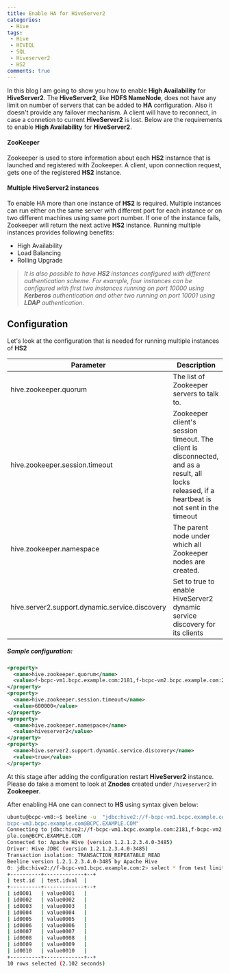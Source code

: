 ```yaml
---
title: Enable HA for HiveServer2
categories: 
 - Hive
tags:
 - Hive
 - HIVEQL
 - SQL
 - Hiveserver2
 - HS2
comments: true
---
```

In this blog I am going to show you how to enable **High Availability** for **HiveServer2**. The **HiveServer2**, like **HDFS NameNode**, does not have any limit on number of servers that can be added to **HA** configuration. Also it doesn't provide any failover mechanism. A client will have to reconnect, in case a connetion to current **HiveServer2** is lost. Below are the requirements to enable **High Availability** for **HiveServer2**.
<!--more-->

#### ZooKeeper
Zookeeper is used to store information about each **HS2** instarnce that is launched and registered with Zookeeper. A client, upon connection request, gets one of the registered **HS2** instance.

#### Multiple HiveServer2 instances 
To enable HA more than one instance of **HS2** is required. Multiple instances can run either on the same server with different port for each instance or on two different machines using same port number. If one of the instance fails, Zookeeper will return the next active **HS2** instance. Running multiple instances provides following benefits:
- High Availability
- Load Balancing
- Rolling Upgrade
> _It is also possible to have  **HS2** instances configured with different authentication scheme. For example, four instances can be configured with first two instances running on port 10000 using **Kerberos** authentication and other two running on port 10001 using **LDAP** authentication._

## Configuration

Let's look at the configuration that is needed for running multiple instances of **HS2**

| Parameter     | Description |
| ------------- |-------------|
| hive.zookeeper.quorum | The list of Zookeeper servers to talk to. |
| hive.zookeeper.session.timeout | Zookeeper client's session timeout. The client is disconnected, and as a result, all locks released, if a heartbeat is not sent in the timeout |
| hive.zookeeper.namespace | The parent node under which all Zookeeper nodes are created. |
| hive.server2.support.dynamic.service.discovery | Set to true to enable HiveServer2 dynamic service discovery for its clients |

##### Sample configuration:
```XML
<property>
  <name>hive.zookeeper.quorum</name>
  <value>f-bcpc-vm1.bcpc.example.com:2181,f-bcpc-vm2.bcpc.example.com:2181,f-bcpc-vm3.bcpc.example.com:2181</value>
</property>
<property>
  <name>hive.zookeeper.session.timeout</name>
  <value>600000</value>
</property>
<property>
  <name>hive.zookeeper.namespace</name>
  <value>hiveserver2</value>
</property>
<property>
  <name>hive.server2.support.dynamic.service.discovery</name>
  <value>true</value>
</property>
```
At this stage after adding the configuration restart **HiveServer2** instance. Please do take a moment to look at **Znodes** created under `/hiveserver2` in **Zookeeper**.

After enabling HA one can connect to **HS** using syntax given below:
```bash
ubuntu@bcpc-vm8:~$ beeline -u  "jdbc:hive2://f-bcpc-vm1.bcpc.example.com:2181,f-bcpc-vm2.bcpc.example.com:2181,f-bcpc-vm3.bcpc.example.com:2181/default;serviceDiscoveryMode=zooKeeper;zooKeeperNamespace=hiveserver2;principal=hive/f-
bcpc-vm3.bcpc.example.com@BCPC.EXAMPLE.COM"
Connecting to jdbc:hive2://f-bcpc-vm1.bcpc.example.com:2181,f-bcpc-vm2.bcpc.example.com:2181,f-bcpc-vm3.bcpc.example.com:2181/default;serviceDiscoveryMode=zooKeeper;zooKeeperNamespace=hiveserver2;principal=hive/f-bcpc-vm3.bcpc.exam
ple.com@BCPC.EXAMPLE.COM
Connected to: Apache Hive (version 1.2.1.2.3.4.0-3485)
Driver: Hive JDBC (version 1.2.1.2.3.4.0-3485)
Transaction isolation: TRANSACTION_REPEATABLE_READ
Beeline version 1.2.1.2.3.4.0-3485 by Apache Hive
0: jdbc:hive2://f-bcpc-vm1.bcpc.example.com:2> select * from test limit 10;
+----------+-------------+--+
| test.id  | test.idval  |
+----------+-------------+--+
| id0001   | value0001   |
| id0002   | value0002   |
| id0003   | value0003   |
| id0004   | value0004   |
| id0005   | value0005   |
| id0006   | value0006   |
| id0007   | value0007   |
| id0008   | value0008   |
| id0009   | value0009   |
| id0010   | value0010   |
+----------+-------------+--+
10 rows selected (2.102 seconds)
```
